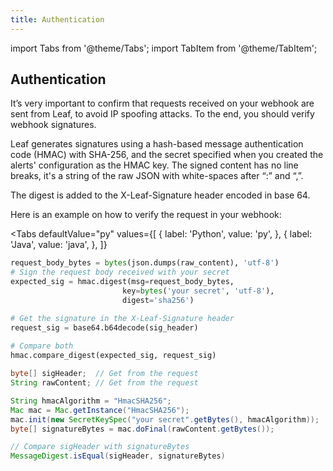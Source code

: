 ```yaml
---
title: Authentication
---
```


import Tabs from '@theme/Tabs';
import TabItem from '@theme/TabItem';

## Authentication

It’s very important to confirm that requests received on your webhook are sent from Leaf, to avoid IP spoofing attacks.
To the end, you should verify webhook signatures.

Leaf generates signatures using a hash-based message authentication code (HMAC) with SHA-256, and 
the secret specified when you created the alerts' configuration as the HMAC key.
The signed content has no line breaks, it's a string of the raw JSON with white-spaces after “:” and “,”.

The digest is added to the X-Leaf-Signature header encoded in base 64.

Here is an example on how to verify the request in your webhook:

<Tabs
  defaultValue="py"
  values={[
    { label: 'Python', value: 'py', },
    { label: 'Java', value: 'java', },
  ]}
>
  <TabItem value="py">

```py
request_body_bytes = bytes(json.dumps(raw_content), 'utf-8')
# Sign the request body received with your secret
expected_sig = hmac.digest(msg=request_body_bytes,
                         key=bytes('your secret', 'utf-8'),
                         digest='sha256')

# Get the signature in the X-Leaf-Signature header
request_sig = base64.b64decode(sig_header)
  
# Compare both
hmac.compare_digest(expected_sig, request_sig)
```

  </TabItem>

  <TabItem value="java">

  ```java
byte[] sigHeader;  // Get from the request
String rawContent; // Get from the request

String hmacAlgorithm = "HmacSHA256";
Mac mac = Mac.getInstance("HmacSHA256");
mac.init(new SecretKeySpec("your secret".getBytes(), hmacAlgorithm));
byte[] signatureBytes = mac.doFinal(rawContent.getBytes());

// Compare sigHeader with signatureBytes
MessageDigest.isEqual(sigHeader, signatureBytes)
  ```

  </TabItem>
</Tabs>
